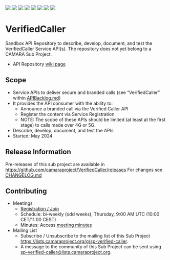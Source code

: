 <a href="https://github.com/camaraproject/VerifiedCaller/commits/" title="Last Commit"><img src="https://img.shields.io/github/last-commit/camaraproject/VerifiedCaller?style=plastic"></a>
<a href="https://github.com/camaraproject/VerifiedCaller/issues" title="Open Issues"><img src="https://img.shields.io/github/issues/camaraproject/VerifiedCaller?style=plastic"></a>
<a href="https://github.com/camaraproject/VerifiedCaller/pulls" title="Open Pull Requests"><img src="https://img.shields.io/github/issues-pr/camaraproject/VerifiedCaller?style=plastic"></a>
<a href="https://github.com/camaraproject/VerifiedCaller/graphs/contributors" title="Contributors"><img src="https://img.shields.io/github/contributors/camaraproject/VerifiedCaller?style=plastic"></a>
<a href="https://github.com/camaraproject/VerifiedCaller" title="Repo Size"><img src="https://img.shields.io/github/repo-size/camaraproject/VerifiedCaller?style=plastic"></a>
<a href="https://github.com/camaraproject/VerifiedCaller/blob/main/LICENSE" title="License"><img src="https://img.shields.io/badge/License-Apache%202.0-green.svg?style=plastic"></a>
<a href="https://github.com/camaraproject/VerifiedCaller/releases/latest" title="Latest Release"><img src="https://img.shields.io/github/release/camaraproject/VerifiedCaller?style=plastic"></a>
<a href="https://github.com/camaraproject/Governance/blob/main/ProjectStructureAndRoles.md" title="Sandbox API Repository"><img src="https://img.shields.io/badge/Sandbox%20API%20Repository-yellow?style=plastic"></a>

# VerifiedCaller

Sandbox API Repository to describe, develop, document, and test the VerifiedCaller Service API(s). The repository does not yet belong to a CAMARA Sub Project.

* API Repository [wiki page](https://lf-camaraproject.atlassian.net/wiki/x/Pive)

## Scope

* Service APIs to deliver secure and branded calls (see “VerifiedCaller” within [APIBacklog.md](https://github.com/camaraproject/APIBacklog/blob/main/documentation/APIbacklog.md))
* It provides the API consumer with the ability to:  
  * Announce a branded call via the Verified Caller API
  * Register the content via Service Registration
  * NOTE: The scope of these APIs should be limited (at least at the first stage) to calls made over 4G or 5G.  
* Describe, develop, document, and test the APIs
* Started: May 2024

## Release Information

Pre-releases of this sub project are available in https://github.com/camaraproject/VerifiedCaller/releases
For changes see [CHANGELOG.md](https://github.com/camaraproject/VerifiedCaller/blob/main/CHANGELOG.md) 

## Contributing
* Meetings
    * [Registration / Join](https://zoom-lfx.platform.linuxfoundation.org/meeting/95553339882?password=c2022918-91d5-4d3d-9c4f-14b759b16e69)
    * Schedule: bi-weekly (odd weeks), Thursday, 9:00 AM UTC (10:00 CET/11:00 CEST)
    * Minutes: Access [meeting minutes](https://lf-camaraproject.atlassian.net/l/cp/1k9fcyv1)
* Mailing List
    * Subscribe / Unsubscribe to the mailing list of this Sub Project <https://lists.camaraproject.org/g/sp-verified-caller>.
    * A message to the community of this Sub Project can be sent using <sp-verified-caller@lists.camaraproject.org>.
